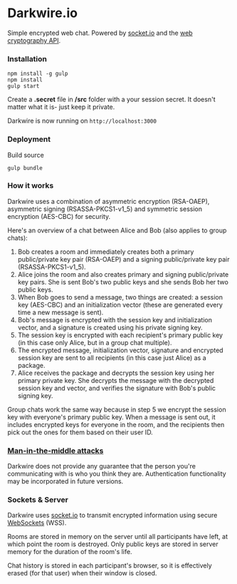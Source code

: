 # Darkwire.io

Simple encrypted web chat. Powered by [socket.io](http://socket.io) and the [web cryptography API](https://developer.mozilla.org/en-US/docs/Web/API/Window/crypto).

### Installation

    npm install -g gulp
    npm install
    gulp start

Create a **.secret** file in **/src** folder with a your session secret. It doesn't matter what it is- just keep it private.

Darkwire is now running on `http://localhost:3000`

### Deployment

Build source

    gulp bundle

### How it works

Darkwire uses a combination of asymmetric encryption (RSA-OAEP), asymmetric signing (RSASSA-PKCS1-v1_5) and symmetric session encryption (AES-CBC) for security.

Here's an overview of a chat between Alice and Bob (also applies to group chats):

1. Bob creates a room and immediately creates both a primary public/private key pair (RSA-OAEP) and a signing public/private key pair (RSASSA-PKCS1-v1_5).
2. Alice joins the room and also creates primary and signing public/private key pairs. She is sent Bob's two public keys and she sends Bob her two public keys.
3. When Bob goes to send a message, two things are created: a session key (AES-CBC) and an initialization vector (these are generated every time a new message is sent).
4. Bob's message is encrypted with the session key and initialization vector, and a signature is created using his private signing key.
5. The session key is encrypted with each recipient's primary public key (in this case only Alice, but in a group chat multiple).
6. The encrypted message, initialization vector, signature and encrypted session key are sent to all recipients (in this case just Alice) as a package.
7. Alice receives the package and decrypts the session key using her primary private key. She decrypts the message with the decrypted session key and vector, and verifies the signature with Bob's public signing key.

Group chats work the same way because in step 5 we encrypt the session key with everyone's primary public key. When a message is sent out, it includes encrypted keys for everyone in the room, and the recipients then pick out the ones for them based on their user ID.

### [Man-in-the-middle attacks](https://en.wikipedia.org/wiki/Man-in-the-middle_attack)

Darkwire does not provide any guarantee that the person you're communicating with is who you think they are. Authentication functionality may be incorporated in future versions.

### Sockets & Server

Darkwire uses [socket.io](http://socket.io) to transmit encrypted information using secure [WebSockets](https://en.wikipedia.org/wiki/WebSocket) (WSS).

Rooms are stored in memory on the server until all participants have left, at which point the room is destroyed. Only public keys are stored in server memory for the duration of the room's life.

Chat history is stored in each participant's browser, so it is effectively erased (for that user) when their window is closed.
